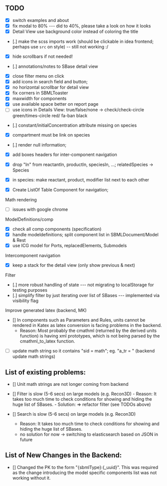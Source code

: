 ## TODO 
- [x] switch examples and about
- [x] fix modal to 80%  --- did to 40%, please take a look on how it looks
- [x] Detail View use background color instead of coloring the title
- [.] make the scss imports work (should be clickable in idea frontend; perhaps use `src` on style) -- still not working :/
- [x] hide scrollbars if not needed!
- [.] annotations/notes to SBase detail view
- [x] close filter menu on click
- [x] add icons in search field and button;
- [x] no horizontal scrollbar for detail view
- [x] fix corners in SBMLToaster
- [x] maxwidth for components
- [x] use available space better on report page
- [ ] use icons in Details View: true/false/none -> check/check-circle green/times-circle red/ fa-ban black
- [.] constant/initialConcentration attribute missing on species
- [x] compartment must be link on species
- [.] render null information;
- [x] add boxes headers for inter-component navigation
- [x] drop "In" from reactantIn, productIn, speciesIn, ...; relatedSpecies -> Species
- [x] in species: make reactant, product, modifier list next to each other

- [x] Create ListOf Table Component for navigation;

Math rendering
- [ ] issues with google chrome

ModelDefinitions/comp
- [x] check all comp components (specification)
- [x] handle modeldefinitions; split component list in SBMLDocument/Model & Rest
- [x] use ICG model for Ports, replacedElements, Submodels

Intercomponent navigation
- [x] keep a stack for the detail view (only show previous & next)

Filter
- [.] more robust handling of state --- not migrating to localStorage for testing purposes
- [.] simplify filter by just iterating over list of SBases --- implemented via visibility flag

Improve generated latex (backend, MK)
- [] In components such as Parameters and Rules, units cannot be rendered in Katex as latex conversion is facing problems in the backend.
    - Reason: Most probably the cmathml (returned by the derived units function) is having xml prototypes, which is not being parsed by the cmathml_to_latex function. 
- [ ] update math string so it contains "sid = math"; eg. "a_tr = " (backend update math strings)

## List of existing problems:
- [] Unit math strings are not longer coming from backend
- [] Filter is slow (5-6 secs) on large models (e.g. Recon3D)
        - Reason: It takes too much time to check conditions for showing and hiding the huge list of SBases.
        - Solution: => refactor filter (see TODOs above)
   
- [] Search is slow (5-6 secs) on large models (e.g. Recon3D)
    - Reason: It takes too much time to check conditions for showing and hiding the huge list of SBases.
    - no solution for now -> switching to elasticsearch based on JSON in future


## List of New Changes in the Backend:
- [] Changed the PK to the form "{sbmlType}:{_uuid}". This was required as the change introducing the model specific components list was not working without it.
